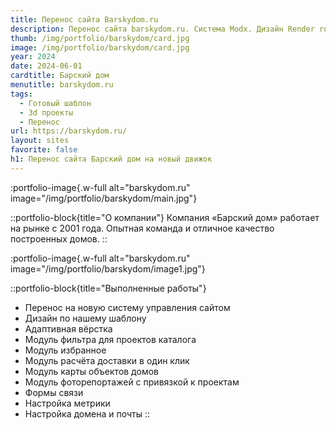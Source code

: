 ```yaml
---
title: Перенос сайта Barskydom.ru
description: Перенос сайта barskydom.ru. Система Modx. Дизайн Render room.
thumb: /img/portfolio/barskydom/card.jpg
image: /img/portfolio/barskydom/card.jpg
year: 2024
date: 2024-06-01
cardtitle: Барский дом
menutitle: barskydom.ru
tags:
  - Готовый шаблон
  - 3d проекты
  - Перенос
url: https://barskydom.ru/
layout: sites
favorite: false
h1: Перенос сайта Барский дом на новый движок
---
```


:portfolio-image{.w-full alt="barskydom.ru" image="/img/portfolio/barskydom/main.jpg"}

::portfolio-block{title="О компании"}
Компания «Барский дом» работает на рынке с 2001 года. Опытная команда и отличное качество построенных домов.
::

:portfolio-image{.w-full alt="barskydom.ru" image="/img/portfolio/barskydom/image1.jpg"}

::portfolio-block{title="Выполненные работы"}
- Перенос на новую систему управления сайтом
- Дизайн по нашему шаблону
- Адаптивная вёрстка
- Модуль фильтра для проектов каталога
- Модуль избранное
- Модуль расчёта доставки в один клик
- Модуль карты объектов домов
- Модуль фоторепортажей с привязкой к проектам
- Формы связи
- Настройка метрики
- Настройка домена и почты
::
